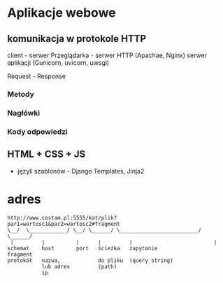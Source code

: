 # Aplikacje webowe

## komunikacja w protokole HTTP

client - serwer
Przeglądarka - serwer HTTP (Apachae, Nginx)
               serwer aplikacji (Gunicorn, uvicorn, uwsgi)

Request - Response

### Metody

### Nagłówki

### Kody odpowiedzi

## HTML + CSS + JS

- języli szablonów - Django Templates, Jinja2
    

# adres

    http://www.costam.pl:5555/kat/plik?par1=wartosc1&par2=wartosc2#fragment
    \__/  \____________/ \__/ \______/ \_________________________/ \______/
     |         |          |      |         |                          |
    schemat    host       port   ścieżka   zapytanie                 fragment
    protokół   nazwa,            do pliku  (query string)
               lub adres         (path)
               ip
